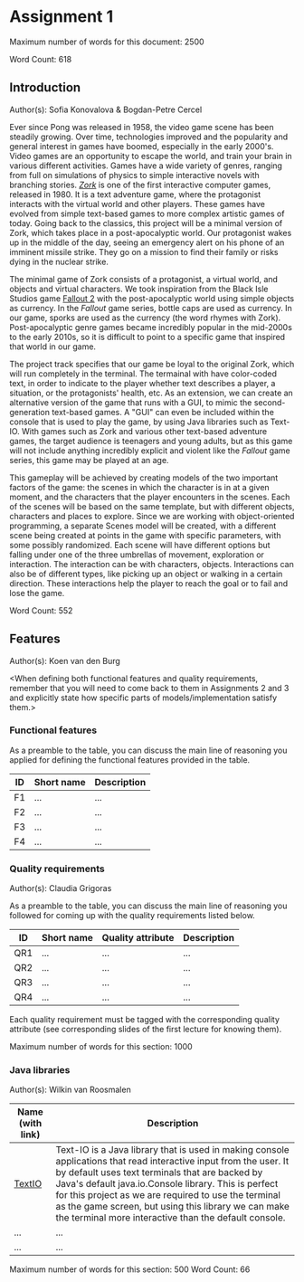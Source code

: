 # Assignment 1
Maximum number of words for this document: 2500

Word Count: 618

## Introduction
Author(s): Sofia Konovalova & Bogdan-Petre Cercel

Ever since Pong was released in 1958, the video game scene has been steadily growing. Over time, technologies improved and the popularity and general interest in games have boomed, especially in the early 2000's.
Video games are an opportunity to escape the world, and train your brain in various different activities. Games have a wide variety of genres, ranging from full on simulations of physics to simple interactive novels with branching stories.
[*Zork*](https://en.wikipedia.org/wiki/Zork) is one of the first interactive computer games, released in 1980. It is a text adventure game, where the protagonist interacts with the virtual
world and other players. These games have evolved from simple text-based games to more complex artistic games of today. Going back to the classics, this project will be a minimal version of Zork, which takes place in a post-apocalyptic world.
Our protagonist wakes up in the middle of the day, seeing an emergency alert on his phone of an imminent missile strike. They go on a mission to find their
family or risks dying in the nuclear strike.

The minimal game of Zork consists of a protagonist, a virtual world, and objects and virtual characters. We took inspiration from the Black Isle Studios
game [Fallout 2](https://store.steampowered.com/app/38410/Fallout_2_A_Post_Nuclear_Role_Playing_Game/) with the post-apocalyptic world using simple objects as currency. In the *Fallout* game series, bottle caps are used as currency. In our game,
sporks are used as the currency (the word rhymes with Zork). Post-apocalyptic genre games became incredibly popular in the mid-2000s to the early 2010s, so it is difficult to
point to a specific game that inspired that world in our game.

The project track specifies that our game be loyal to the original Zork, which will run completely in the terminal. The termainal with have color-coded text, in order
to indicate to the player whether text describes a player, a situation, or the protagonists' health, etc. As an extension, we can create an alternative version
of the game that runs with a GUI, to mimic the second-generation text-based games. A "GUI" can even be included within the console that is used to play the game, by using Java libraries such as Text-IO.
With games such as Zork and various other text-based adventure games, the target audience is teenagers and young adults, but as this game will not
include anything incredibly explicit and violent like the *Fallout* game series, this game may be played at an age.

This gameplay will be achieved by creating models of the two important factors of the game: the scenes in which the character is in at a given moment,
and the characters that the player encounters in the scenes. Each of the scenes will be based on the same template, but with different objects, characters
and places to explore. Since we are working with object-oriented programming, a separate Scenes model will be created, with a different scene being created
at points in the game with specific parameters, with some possibly randomized. Each scene will have different options but falling under one of the three
umbrellas of movement, exploration or interaction. The interaction can be with characters, objects. Interactions can also be of different types, like picking
up an object or walking in a certain direction. These interactions help the player to reach the goal or to fail and lose the game.

Word Count: 552

## Features
Author(s): Koen van den Burg

<When defining both functional features and quality requirements, remember that you will need to come back to them in Assignments 2 and 3 and explicitly state how specific parts of models/implementation satisfy them.>

### Functional features

As a preamble to the table, you can discuss the main line of reasoning you applied for defining the functional features provided in the table.

| ID  | Short name  | Description  |
|---|---|---|
| F1  | ... | ...  |
| F2  | ...  | ... |
| F3  | ... | ... |
| F4  | ... | ... |

### Quality requirements
Author(s): Claudia Grigoras

As a preamble to the table, you can discuss the main line of reasoning you followed for coming up with the quality requirements listed below.

| ID  | Short name  | Quality attribute | Description  |
|---|---|---|---|
| QR1  | ... | ... | ... |
| QR2  | ... | ... | ... |
| QR3  | ... | ... | ... |
| QR4  | ... | ... | ... |

Each quality requirement must be tagged with the corresponding quality attribute (see corresponding slides of the first lecture for knowing them).

Maximum number of words for this section: 1000

### Java libraries
Author(s): Wilkin van Roosmalen

| Name (with link) | Description  |
|---|---|
| [TextIO](https://text-io.beryx.org/releases/latest/) | Text-IO is a Java library that is used in making console applications that read interactive input from the user. It by default uses text terminals that are backed by Java's default java.io.Console library. This is perfect for this project as  we are required to use the terminal as the game screen, but using this library we can make the terminal more interactive than the default console. |
| ... | ... |
| ... | ... |

Maximum number of words for this section: 500
Word Count: 66
